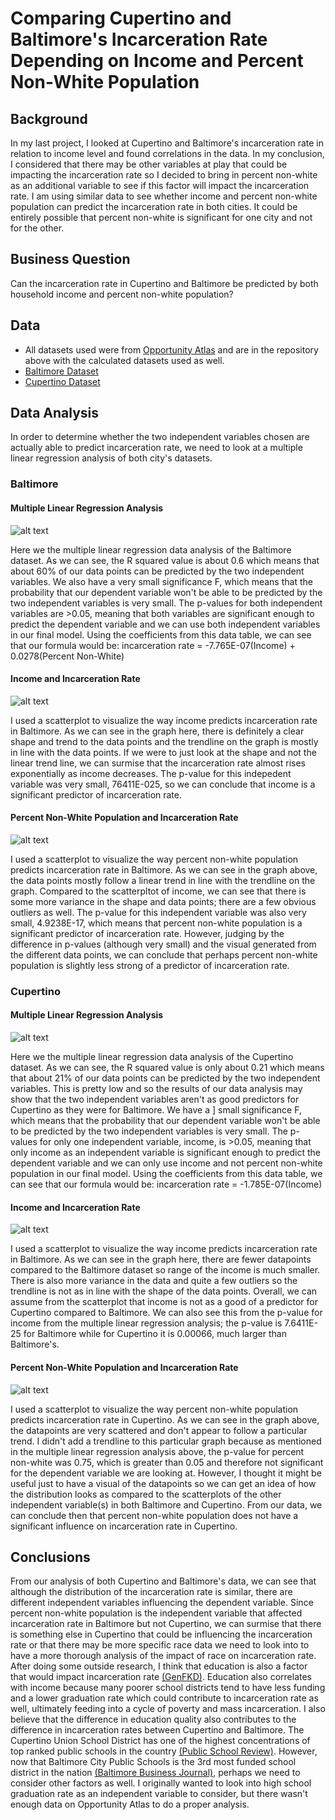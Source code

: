 # Comparing Cupertino and Baltimore's Incarceration Rate Depending on Income and Percent Non-White Population

## Background

In my last project, I looked at Cupertino and Baltimore's incarceration rate in relation to income level and found correlations in the data. In my conclusion, I considered that there may be other variables at play that could be impacting the incarceration rate so I decided to bring in percent non-white as an additional variable to see if this factor will impact the incarceration rate. I am using similar data to see whether income and percent non-white population can predict the incarceration rate in both cities. It could be entirely possible that percent non-white is significant for one city and not for the other.

## Business Question

Can the incarceration rate in Cupertino and Baltimore be predicted by both household income and percent non-white population?

## Data

 - All datasets used were from [Opportunity Atlas](https://www.opportunityatlas.org/) and are in the repository above with the calculated datasets used as well.
  - [Baltimore Dataset](https://github.com/angelali1479/incarceration-rate-dependence-on-income-and-percent-nonwhite/blob/main/baltimore%20data%20final.xlsx)
  - [Cupertino Dataset](https://github.com/angelali1479/incarceration-rate-dependence-on-income-and-percent-nonwhite/blob/main/cupertino%20data%20final.xlsx)

## Data Analysis

In order to determine whether the two independent variables chosen are actually able to predict incarceration rate, we need to look at a multiple linear regression analysis of both city's datasets.

### Baltimore

#### Multiple Linear Regression Analysis

![alt text](https://github.com/angelali1479/incarceration-rate-dependence-on-income-and-percent-nonwhite/blob/main/baltimore%20mult%20lin%20reg.png)

Here we the multiple linear regression data analysis of the Baltimore dataset. As we can see, the R squared value is about 0.6 which means that about 60% of our data points can be predicted by the two independent variables. We also have a very small significance F, which means that the probability that our dependent variable won't be able to be predicted by the two independent variables is very small. The p-values for both independent variables are >0.05, meaning that both variables are significant enough to predict the dependent variable and we can use both independent variables in our final model. Using the coefficients from this data table, we can see that our formula would be: incarceration rate = -7.765E-07(Income) + 0.0278(Percent Non-White)

#### Income and Incarceration Rate

![alt text](https://github.com/angelali1479/incarceration-rate-dependence-on-income-and-percent-nonwhite/blob/main/inc%20rate%20inc%20-%20balt.png)

I used a scatterplot to visualize the way income predicts incarceration rate in Baltimore. As we can see in the graph here, there is definitely a clear shape and trend to the data points and the trendline on the graph is mostly in line with the data points. If we were to just look at the shape and not the linear trend line, we can surmise that the incarceration rate almost rises exponentially as income decreases. The p-value for this indepedent variable was very small, 76411E-025, so we can conclude that income is a significant predictor of incarceration rate.


#### Percent Non-White Population and Incarceration Rate

![alt text](https://github.com/angelali1479/incarceration-rate-dependence-on-income-and-percent-nonwhite/blob/main/inc%20rate%20perc%20nonwh%20-%20balt.png)

I used a scatterplot to visualize the way percent non-white population predicts incarceration rate in Baltimore. As we can see in the graph above, the data points mostly follow a linear trend in line with the trendline on the graph. Compared to the scatterpltot of income, we can see that there is some more variance in the shape and data points; there are a few obvious outliers as well. The p-value for this independent variable was also very small, 4.9238E-17, which means that percent non-white population is a significant predictor of incarceration rate. However, judging by the difference in p-values (although very small) and the visual generated from the different data points, we can conclude that perhaps percent non-white population is slightly less strong of a predictor of incarceration rate.

### Cupertino

#### Multiple Linear Regression Analysis

![alt text](https://github.com/angelali1479/incarceration-rate-dependence-on-income-and-percent-nonwhite/blob/main/cupertino%20mult%20lin%20reg.png)

Here we the multiple linear regression data analysis of the Cupertino dataset. As we can see, the R squared value is only about 0.21 which means that about 21% of our data points can be predicted by the two independent variables. This is pretty low and so the results of our data analysis may show that the two independent variables aren't as good predictors for Cupertino as they were for Baltimore. We have a ] small significance F, which means that the probability that our dependent variable won't be able to be predicted by the two independent variables is very small. The p-values for only one independent variable, income, is >0.05, meaning that only income as an independent variable is significant enough to predict the dependent variable and we can only use income and not percent non-white population in our final model. Using the coefficients from this data table, we can see that our formula would be: incarceration rate = -1.785E-07(Income)


#### Income and Incarceration Rate

![alt text](https://github.com/angelali1479/incarceration-rate-dependence-on-income-and-percent-nonwhite/blob/main/inc%20rate%20inc%20-%20cup.png)

I used a scatterplot to visualize the way income predicts incarceration rate in Baltimore. As we can see in the graph here, there are fewer datapoints compared to the Baltimore dataset so range of the income is much smaller. There is also more variance in the data and quite a few outliers so the trendline is not as in line with the shape of the data points. Overall, we can assume from the scatterplot that income is not as a good of a predictor for Cupertino compared to Baltimore. We can also see this from the p-value for income from the multiple linear regression analysis; the p-value is 7.6411E-25 for Baltimore while for Cupertino it is 0.00066, much larger than Baltimore's.

#### Percent Non-White Population and Incarceration Rate

![alt text](https://github.com/angelali1479/incarceration-rate-dependence-on-income-and-percent-nonwhite/blob/main/inc%20rate%20perc%20nonwh%20-%20cup.png)

I used a scatterplot to visualize the way percent non-white population predicts incarceration rate in Cupertino. As we can see in the graph above, the datapoints are very scattered and don't appear to follow a particular trend. I didn't add a trendline to this particular graph because as mentioned in the multiple linear regression analysis above, the p-value for percent non-white was 0.75, which is greater than 0.05 and therefore not significant for the dependent variable we are looking at. However, I thought it might be useful just to have a visual of the datapoints so we can get an idea of how the distribution looks as compared to the scatterplots of the other independent variable(s) in both Baltimore and Cupertino. From our data, we can conclude then that percent non-white population does not have a significant influence on incarceration rate in Cupertino.

## Conclusions

From our analysis of both Cupertino and Baltimore's data, we can see that although the distribution of the incarceration rate is similar, there are different independent variables influencing the dependent variable. Since percent non-white population is the independent variable that affected incarceration rate in Baltimore but not Cupertino, we can surmise that there is something else in Cupertino that could be influencing the incarceration rate or that there may be more specific race data we need to look into to have a more thorough analysis of the impact of race on incarceration rate. 
After doing some outside research, I think that education is also a factor that would impact incarceration rate [(GenFKD)](http://www.genfkd.org/education-deficiency-drives-mass-incarceration). Education also correlates with income because many poorer school districts tend to have less funding and a lower graduation rate which could contribute to incarceration rate as well, ultimately feeding into a cycle of poverty and mass incarceration. I also believe that the difference in education quality also contributes to the difference in incarceration rates between Cupertino and Baltimore. The Cupertino Union School District has one of the highest concentrations of top ranked public schools in the country [(Public School Review)](https://www.publicschoolreview.com/california/cupertino-union-school-district/610290-school-district). However, now that Baltimore City Public Schools is the 3rd most funded school district in the nation [(Baltimore Business Journal)](https://www.bizjournals.com/baltimore/news/2019/05/21/baltimore-city-third-in-u-s-for-per-pupil-spending.html#:~:text=Baltimore%20City%20Public%20Schools%20continue,systems%20during%20fiscal%20year%202017.), perhaps we need to consider other factors as well. I originally wanted to look into high school graduation rate as an independent variable to consider, but there wasn't enough data on Opportunity Atlas to do a proper analysis.
